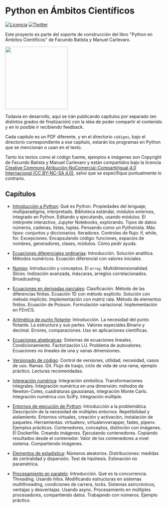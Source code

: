 # Python en Ámbitos Científicos

[![Licencia](https://img.shields.io/badge/License-CC%20BY%20NC%20SA%204.0-blue.svg)](https://creativecommons.org/licenses/by-nc-sa/4.0/deed.es) [![Twitter](https://img.shields.io/twitter/follow/libro_pyciencia.svg?style=social)](https://twitter.com/libro_pyciencia)  

Este proyecto es parte del soporte de construcción del libro "Python en Ámbitos Científicos" de Facundo Batista y Manuel Carlevaro.

<img src="logo.png" width="200">

Todavía en desarrollo, aquí se irán publicando capítulos por separado (en distintos grados de finalización) con la idea de poder compartir el contenido y en lo posible ir recibiendo feedback.

Cada capítulo es un PDF diferente, y en el directorio `códigos`, bajo el directorio correspondiente a ese capítulo, estarán los programas en Python que se mencionan o usan en el texto.

Tanto los textos como el código fuente, ejemplos e imágenes son Copyright de Facundo Batista y Manuel Carlevaro y están compartidos bajo la licencia [Creative Commons Atribución-NoComercial-CompartirIgual 4.0 Internacional (CC BY-NC-SA 4.0)](https://creativecommons.org/licenses/by-nc-sa/4.0/deed.es), salvo que se especifique puntualmente lo contrario.


## Capítulos

- [Introducción a Python](intro.pdf?raw=True): Qué es Python. Propiedades del lenguaje, multiparadigma, interpretado. Biblioteca estándar, módulos externos, integrado en Python. Editando y ejecutando, usando módulos. El intérprete interactivo, Jupyter Notebooks, explorando. Tipos de datos: números, cadenas, listas, tuplas. Pensando como un Pythonista. Más tipos: conjuntos y diccionarios. Iteradores. Controles de flujo: if, while, for. Excepciones. Encapsulando código: funciones, espacios de nombres, generadores, clases, módulos. Cómo pedir ayuda.

- [Ecuaciones diferenciales ordinarias](ecuaciones_ordinarias.pdf?raw=True): Introducción. Solución analítica. Métodos numéricos. Ecuación diferencial con valores iniciales.

- [Numpy](numpy.pdf): Introducción y conceptos. El `array`. Multidimensionalidad. Slices. Indización avanzada, máscaras, arreglos correlacionados. Broadcasting.

- [Ecuaciones en derivadas parciales](ecuaciones_parciales.pdf?raw=True): Clasificación. Método de las diferencias finitas. Ecuación 1D con método explícito. Solución con método implícito. Implementación con matriz rala. Método de elementos finitos. Ecuación de Poisson. Formulación variacional. Implementación en FEniCS.

- [Aritmética de punto flotante](punto_flotante.pdf?raw=True): Introducción. La necesidad del punto flotante. La estructura y sus partes. Valores especiales.Binario y decimal. Errores, comparaciones. Uso en aplicaciones científicas.

- [Ecuaciones algebraicas](ecuaciones_algebraicas.pdf?raw=True): Sistemas de ecuaciones lineales. Condicionamiento. Factorización LU. Problema de autovalores. Ecuaciones no lineales de una y varias dimensiones.

- [Versionado de código](versionado.pdf?raw=True): Control de versiones, utilidad, necesidad, casos de uso. Ramas. Git. Flujo de traajo, ciclo de vida de una rama, ejemplo práctico. Lecturas recomendadas.

- [Integración numérica](integracion.pdf?raw=True): Integración simbólica. Transformaciones integrales. Integración numérica en una dimensión: métodos de Newton-Cotes, cuadraturas gaussianas, integración Monte Carlo. Integración numérica con SciPy. Integración múltiple. 

- [Entornos de ejecución de Python](entornos.pdf?raw=True): Introducción a la problemática. Descripción de la necesidad de múltiples entornos. Repetibilidad y aislamiento. Entornos virtuales, creación y activación, instalación de paquetes. Herramientas: virtualenv, virtualenvwrapper, fades, pipenv. Ejemplos prácticos. Contenedores, conceptos, distinción con imágenes. El Dockerfile. Creando imágenes. Ejecutando contenedores. Copiando resultados desde el contenedor. Valor de los contenedores a nivel sistema. Compartiendo imágenes.

- [Elementos de estadística](estadistica.pdf?raw=True): Números aleatorios. Distribuciones: medidas de centralidad y dispersión. Test de hipótesis. Estimación no paramétrica.

- [Procesamiento en paralelo](proc_paralelo.pdf?raw=True): Introducción. Qué es la concurrencia. Threading. Usando hilos. Modificando estructuras en sistemas multithreading, condiciones de carrera, locks. Sistemas asincrónicos, ventajas y desventajas. Usando async. Procesamiento en múltiples procesadores, compartiendo datos. Trabajando con números. Ejemplo práctico.

